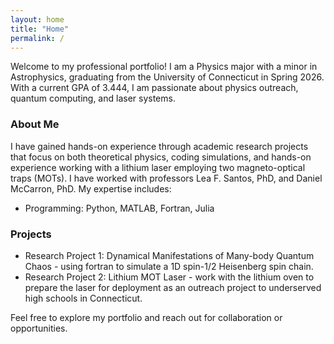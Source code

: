```yaml
---
layout: home
title: "Home"
permalink: /
---
```


Welcome to my professional portfolio! I am a Physics major with a minor in Astrophysics, graduating from the University of Connecticut in Spring 2026. With a current GPA of 3.444, I am passionate about physics outreach, quantum computing, and laser systems.

### About Me

I have gained hands-on experience through academic research projects that focus on both theoretical physics, coding simulations, and hands-on experience working with a lithium laser employing two magneto-optical traps (MOTs). I have worked with professors Lea F. Santos, PhD, and Daniel McCarron, PhD. My expertise includes:

- Programming: Python, MATLAB, Fortran, Julia

### Projects

- Research Project 1: Dynamical Manifestations of Many-body Quantum Chaos - using fortran to simulate a 1D spin-1/2 Heisenberg spin chain.
- Research Project 2: Lithium MOT Laser - work with the lithium oven to prepare the laser for deployment as an outreach project to underserved high schools in Connecticut.

Feel free to explore my portfolio and reach out for collaboration or opportunities.

